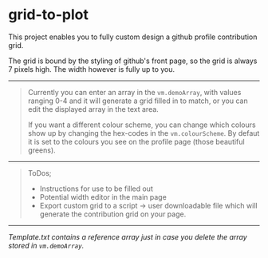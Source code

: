 # grid-to-plot

This project enables you to fully custom design a github profile contribution grid.

The grid is bound by the styling of github's front page, so the grid is always 7 pixels high. The width however is fully up to you.

---
> Currently you can enter an array in the `vm.demoArray`, with values ranging 0-4 and it will generate a grid filled in to match, or you can edit the displayed array in the text area. 
>
> If you want a different colour scheme, you can change which colours show up by changing the hex-codes in the `vm.colourScheme`. 
> By defaut it is set to the colours you see on the profile page (those beautiful greens).
>
> 
---
> ToDos;
> - Instructions for use to be filled out
> - Potential width editor in the main page
> - Export custom grid to a script -> user downloadable file which will generate the contribution grid on your page.
---
_Template.txt contains a reference array just in case you delete the array stored in `vm.demoArray`._